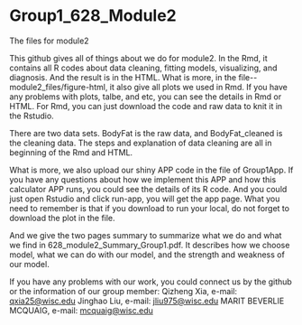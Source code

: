# Group1_628_Module2
 The files for module2

This github gives all of things about we do for module2. In the Rmd, it contains all R codes about data cleaning, fitting models, visualizing, and diagnosis. And the result is in the HTML. What is more, in the file--module2_files/figure-html, it also give all plots we used in Rmd. If you have any problems with plots, talbe, and etc, you can see the details in Rmd or HTML. For Rmd, you can just download the code and raw data to knit it in the Rstudio.

There are two data sets. BodyFat is the raw data, and BodyFat_cleaned is the cleaning data. The steps and explanation of data cleaning are all in beginning of the Rmd and HTML.

What is more, we also upload our shiny APP code in the file of Group1App. If you have any questions about how we implement this APP and how this calculator APP runs, you could see the details of its R code. And you could just open Rstudio and click run-app, you will get the app page. What you need to remember is that if you download to run your local, do not forget to download the plot in the file.

And we give the two pages summary to summarize what we do and what we find in 628_module2_Summary_Group1.pdf. It describes how we choose model, what we can do with our model, and the strength and weakness of our model.

If you have any problems with our work, you could connect us by the github or the information of our group member:
Qizheng Xia, e-mail: qxia25@wisc.edu
Jinghao Liu, e-mail: jliu975@wisc.edu
MARIT BEVERLIE MCQUAIG, e-mail: mcquaig@wisc.edu

